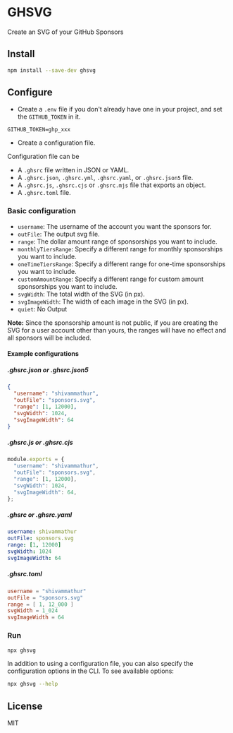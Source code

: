 # GHSVG

Create an SVG of your GitHub Sponsors

## Install
```bash
npm install --save-dev ghsvg
```

## Configure

- Create a `.env` file if you don't already have one in your project, and set the `GITHUB_TOKEN` in it.
```dotenv
GITHUB_TOKEN=ghp_xxx
```

- Create a configuration file.

Configuration file can be 
  - A `.ghsrc` file written in JSON or YAML.
  - A `.ghsrc.json`, `.ghsrc.yml`, `.ghsrc.yaml`, or `.ghsrc.json5` file.
  - A `.ghsrc.js`, `.ghsrc.cjs` or `.ghsrc.mjs` file that exports an object.
  - A `.ghsrc.toml` file.

### Basic configuration

- `username`: The username of the account you want the sponsors for.
- `outFile`: The output svg file.
- `range`: The dollar amount range of sponsorships you want to include.
- `monthlyTiersRange`: Specify a different range for monthly sponsorships you want to include.
- `oneTimeTiersRange`: Specify a different range for one-time sponsorships you want to include.
- `customAmountRange`: Specify a different range for custom amount sponsorships you want to include.
- `svgWidth`: The total width of the SVG (in px).
- `svgImageWidth`: The width of each image in the SVG (in px).
- `quiet`: No Output

**Note:** Since the sponsorship amount is not public, if you are creating the SVG for a user account other than yours, the ranges will have no effect and all sponsors will be included.

#### Example configurations

##### .ghsrc.json or .ghsrc.json5
```json
{
  "username": "shivammathur",
  "outFile": "sponsors.svg",
  "range": [1, 12000],
  "svgWidth": 1024,
  "svgImageWidth": 64
}
```

##### .ghsrc.js or .ghsrc.cjs
```javascript
module.exports = {
  "username": "shivammathur",
  "outFile": "sponsors.svg",
  "range": [1, 12000],
  "svgWidth": 1024,
  "svgImageWidth": 64,
};
```

##### .ghsrc or .ghsrc.yaml
```yaml
username: shivammathur
outFile: sponsors.svg
range: [1, 12000]
svgWidth: 1024
svgImageWidth: 64
```

##### .ghsrc.toml
```toml
username = "shivammathur"
outFile = "sponsors.svg"
range = [ 1, 12_000 ]
svgWidth = 1_024
svgImageWidth = 64
```

### Run

```bash
npx ghsvg
```

In addition to using a configuration file, you can also specify the configuration options in the CLI. To see available options:

```bash
npx ghsvg --help
```

## License

MIT
